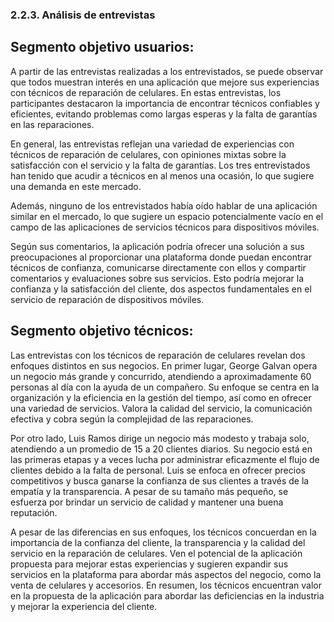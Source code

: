 ### 2.2.3. Análisis de entrevistas

## Segmento objetivo usuarios:  

A partir de las entrevistas realizadas a los entrevistados, se puede observar que todos muestran interés en una aplicación que mejore sus experiencias con técnicos de reparación de celulares. En estas entrevistas, los participantes destacaron la importancia de encontrar técnicos confiables y eficientes, evitando problemas como largas esperas y la falta de garantías en las reparaciones.  

En general, las entrevistas reflejan una variedad de experiencias con técnicos de reparación de celulares, con opiniones mixtas sobre la satisfacción con el servicio y la falta de garantías. Los tres entrevistados han tenido que acudir a técnicos en al menos una ocasión, lo que sugiere una demanda en este mercado.

Además, ninguno de los entrevistados había oído hablar de una aplicación similar en el mercado, lo que sugiere un espacio potencialmente vacío en el campo de las aplicaciones de servicios técnicos para dispositivos móviles.  

Según sus comentarios, la aplicación podría ofrecer una solución a sus preocupaciones al proporcionar una plataforma donde puedan encontrar técnicos de confianza, comunicarse directamente con ellos y compartir comentarios y evaluaciones sobre sus servicios. Esto podría mejorar la confianza y la satisfacción del cliente, dos aspectos fundamentales en el servicio de reparación de dispositivos móviles.


## Segmento objetivo técnicos:

Las entrevistas con los técnicos de reparación de celulares revelan dos enfoques distintos en sus negocios. En primer lugar, George Galvan opera un negocio más grande y concurrido, atendiendo a aproximadamente 60 personas al día con la ayuda de un compañero. Su enfoque se centra en la organización y la eficiencia en la gestión del tiempo, así como en ofrecer una variedad de servicios. Valora la calidad del servicio, la comunicación efectiva y cobra según la complejidad de las reparaciones.  

Por otro lado, Luis Ramos dirige un negocio más modesto y trabaja solo, atendiendo a un promedio de 15 a 20 clientes diarios. Su negocio está en las primeras etapas y a veces lucha por administrar eficazmente el flujo de clientes debido a la falta de personal. Luis se enfoca en ofrecer precios competitivos y busca ganarse la confianza de sus clientes a través de la empatía y la transparencia. A pesar de su tamaño más pequeño, se esfuerza por brindar un servicio de calidad y mantener una buena reputación.  

A pesar de las diferencias en sus enfoques, los técnicos concuerdan en la importancia de la confianza del cliente, la transparencia y la calidad del servicio en la reparación de celulares. Ven el potencial de la aplicación propuesta para mejorar estas experiencias y sugieren expandir sus servicios en la plataforma para abordar más aspectos del negocio, como la venta de celulares y accesorios. En resumen, los técnicos encuentran valor en la propuesta de la aplicación para abordar las deficiencias en la industria y mejorar la experiencia del cliente.
